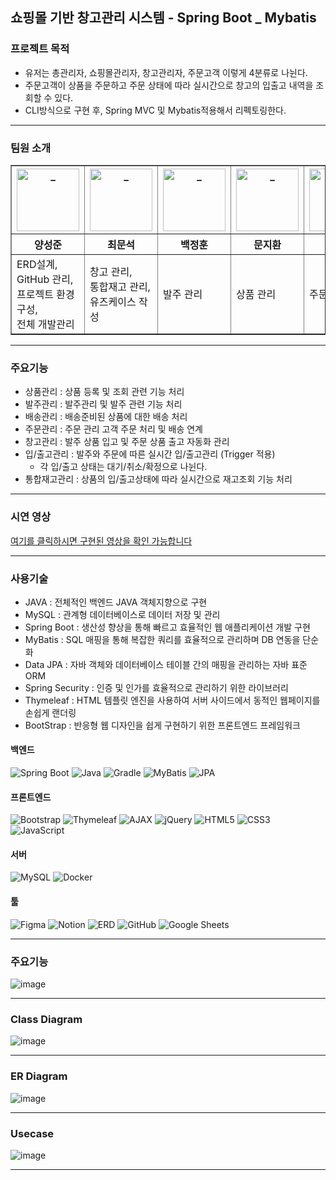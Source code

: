 
<h2>쇼핑몰 기반 창고관리 시스템 - Spring Boot _ Mybatis</h2>

<h3>프로젝트 목적</h3>
<ul>
<li>유저는 총관리자, 쇼핑몰관리자, 창고관리자, 주문고객 이렇게 4분류로 나뉜다.</li>
<li>주문고객이 상품을 주문하고 주문 상태에 따라 실시간으로 창고의 입출고 내역을 조회할 수 있다.</li>
<li>CLI방식으로 구현 후, Spring MVC 및 Mybatis적용해서 리펙토링한다. </li>
</ul>

---
<h3>팀원 소개</h3>

<table style="border-collapse: collapse; width: 100%;" border="1">
    <thead>
        <tr>
            <th><img src="https://avatars.githubusercontent.com/u/100821691?v=4" width="100px" alt="_"/></th>
            <th><img src="https://avatars.githubusercontent.com/u/148327627?s=64&v=4" width="100px" alt="_"/></th>
            <th><img src="https://avatars.githubusercontent.com/u/74845690?v=4" width="100px" alt="_"/></th>
            <th><img src="https://avatars.githubusercontent.com/u/79977544?v=4" width="100px" alt="_"/></th>
            <th><img src="https://avatars.githubusercontent.com/u/84374546?v=4" width="100px" alt="_"/></th>
            <th><img src="https://avatars.githubusercontent.com/u/152829358?s=64&v=4" width="100px" alt="_"/></th>
        </tr>
        <tr>
            <th style="width: 14%;">양성준</th>
            <th style="width: 14%;">최문석</th>
            <th style="width: 14%;">백정훈</th>
            <th style="width: 14%;">문지환</th>
            <th style="width: 14%;">이도엽</th>
            <th style="width: 14%;">이다혜</th>
        </tr>
    </thead>
    <tbody>
        <tr>
            <td>ERD설계, <br>GitHub 관리, <br>프로젝트 환경구성, <br>전체 개발관리</td>
            <td>창고 관리,<br> 통합재고 관리,<br> 유즈케이스 작성</td>
            <td>발주 관리</td>
            <td>상품 관리</td>
            <td>주문 관리</td>
            <td>배송 관리</td>
        </tr>
    </tbody>
</table>


---
<h3>주요기능</h3>

- 상품관리 : 상품 등록 및 조회 관련 기능 처리
- 발주관리 : 발주관리 및 발주 관련 기능 처리
- 배송관리 : 배송준비된 상품에 대한 배송 처리
- 주문관리 : 주문 관리 고객 주문 처리 및 배송 연계
- 창고관리 : 발주 상품 입고 및 주문 상품 출고 자동화 관리
- 입/출고관리 : 발주와 주문에 따른 실시간 입/출고관리 (Trigger 적용)
  - 각 입/출고 상태는 대기/취소/확정으로 나뉜다.
- 통합재고관리 : 상품의 입/출고상태에 따라 실시간으로 재고조회 기능 처리

---
### 시연 영상

[여기를 클릭하시면 구현된 영상을 확인 가능합니다](https://youtu.be/VFlLRDUYnwE)


---
### 사용기술

- JAVA : 전체적인 백엔드 JAVA 객체지향으로 구현
- MySQL : 관계형 데이터베이스로 데이터 저장 및 관리
- Spring Boot : 생산성 향상을 통해 빠르고 효율적인 웹 애플리케이션 개발 구현
- MyBatis : SQL 매핑을 통해 복잡한 쿼리를 효율적으로 관리하며 DB 연동을 단순화
- Data JPA : 자바 객체와 데이터베이스 테이블 간의 매핑을 관리하는 자바 표준 ORM
- Spring Security : 인증 및 인가를 효율적으로 관리하기 위한 라이브러리
- Thymeleaf : HTML 템플릿 엔진을 사용하여 서버 사이드에서 동적인 웹페이지를 손쉽게 랜더링
- BootStrap : 반응형 웹 디자인을 쉽게 구현하기 위한 프론트엔드 프레임워크

#### 백엔드
![Spring Boot](https://img.shields.io/badge/spring%20boot-6DB33F.svg?&style=for-the-badge&logo=spring&logoColor=white)
![Java](https://img.shields.io/badge/java-007396.svg?&style=for-the-badge&logo=java&logoColor=white)
![Gradle](https://img.shields.io/badge/gradle-02303A.svg?&style=for-the-badge&logo=gradle&logoColor=white)
![MyBatis](https://img.shields.io/badge/mybatis-BE3939.svg?&style=for-the-badge&logo=mybatis&logoColor=white)
![JPA](https://img.shields.io/badge/jpa-6DB33F.svg?&style=for-the-badge&logo=jpa&logoColor=white)

#### 프론트엔드
![Bootstrap](https://img.shields.io/badge/bootstrap-7952B3.svg?&style=for-the-badge&logo=bootstrap&logoColor=white)
![Thymeleaf](https://img.shields.io/badge/thymeleaf-005F0F.svg?&style=for-the-badge&logo=thymeleaf&logoColor=white)
![AJAX](https://img.shields.io/badge/ajax-00A0DC.svg?&style=for-the-badge&logo=ajax&logoColor=white)
![jQuery](https://img.shields.io/badge/jquery-0769AD.svg?&style=for-the-badge&logo=jquery&logoColor=white)
![HTML5](https://img.shields.io/badge/html5-E34F26?style=for-the-badge&logo=html5&logoColor=white)
![CSS3](https://img.shields.io/badge/css3-1572B6?style=for-the-badge&logo=css3&logoColor=white)
![JavaScript](https://img.shields.io/badge/javascript-F7DF1E?style=for-the-badge&logo=javascript&logoColor=black)

#### 서버
![MySQL](https://img.shields.io/badge/mysql-4479A1.svg?&style=for-the-badge&logo=mysql&logoColor=white)
![Docker](https://img.shields.io/badge/Docker-2496ED.svg?&style=for-the-badge&logo=docker&logoColor=white)

#### 툴
![Figma](https://img.shields.io/badge/figma-F24E1E.svg?&style=for-the-badge&logo=figma&logoColor=white)
![Notion](https://img.shields.io/badge/notion-000000.svg?&style=for-the-badge&logo=notion&logoColor=white)
![ERD](https://img.shields.io/badge/erd-0177C1.svg?&style=for-the-badge&logo=data:image/svg+xml;base64,<base64_encoded_logo>)
![GitHub](https://img.shields.io/badge/github-181717.svg?&style=for-the-badge&logo=github&logoColor=white)
![Google Sheets](https://img.shields.io/badge/google%20sheets-34A853.svg?&style=for-the-badge&logo=google%20sheets&logoColor=white)



---
### 주요기능 
![image](https://github.com/ysJun0608/ssg-team2-sellpick/assets/100821691/f0669814-9edc-49db-83c9-6db3d72ebd0c)


---
### Class Diagram
![image](https://github.com/ysJun0608/ssg-team2-sellpick/assets/100821691/f9f85ddf-a7d1-46ac-813b-202dcf2ab279)


---
### ER Diagram
![image](https://github.com/ysJun0608/ssg-team2-sellpick/assets/100821691/8557fccb-2398-45ac-94c7-1f1841a82321)


---
### Usecase
![image](https://github.com/ysJun0608/ssg-team2-sellpick/assets/100821691/5046d7e9-5134-4493-80ae-b5bcc690f1eb)



---
